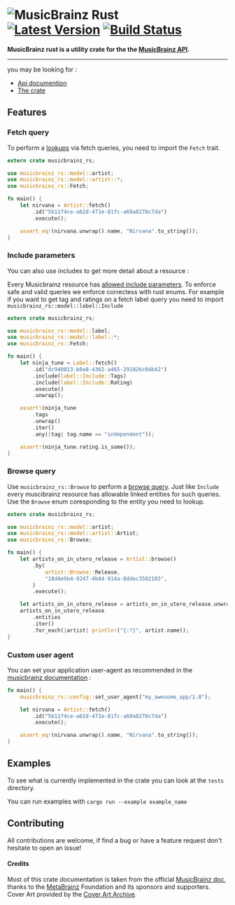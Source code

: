 # ![MusicBrainz] Rust &emsp; [![Latest Version]][crates.io] [![Build Status]][travis]

[Build Status]: https://travis-ci.org/oknozor/musicbrainz_rs.svg?branch=master
[travis]: https://travis-ci.org/oknozor/musicbrainz_rs
[Latest Version]: https://img.shields.io/crates/v/musicbrainz_rs.svg
[crates.io]: https://www.crates.io/crates/musicbrainz_rs
[MusicBrainz]: https://staticbrainz.org/MB/header-logo-791fb3f.svg

**MusicBrainz rust is a utility crate for the the [MusicBrainz API](https://musicbrainz.org/doc/Development/XML_Web_Service/Version_2).**

---

you may be looking for : 
- [Api documention](https://docs.rs/musicbrainz_rs)
- [The crate](https://www.crates.io/crates/musicbrainz_rs)

## Features

### Fetch query

To perform a [lookups](https://musicbrainz.org/doc/Development/XML_Web_Service/Version_2#Lookups) via fetch queries, you need to import the `Fetch` trait.

```rust
extern crate musicbrainz_rs;

use musicbrainz_rs::model::artist;
use musicbrainz_rs::model::artist::*;
use musicbrainz_rs::Fetch;

fn main() {
    let nirvana = Artist::fetch()
        .id("5b11f4ce-a62d-471e-81fc-a69a8278c7da")
        .execute();

    assert_eq!(nirvana.unwrap().name, "Nirvana".to_string());
}
```

### Include parameters

You can also use includes to get more detail about a resource :

Every Musicbrainz resource has [allowed include parameters](https://musicbrainz.org/doc/Development/XML_Web_Service/Version_2#Subqueries).
To enforce safe and valid queries we enforce correctess with rust enums.
For example if you want to get tag and ratings on a  fetch label query you need to import `musicbrainz_rs::model::label::Include`

```rust
extern crate musicbrainz_rs;

use musicbrainz_rs::model::label;
use musicbrainz_rs::model::label::*;
use musicbrainz_rs::Fetch;

fn main() {
    let ninja_tune = Label::fetch()
        .id("dc940013-b8a8-4362-a465-291026c04b42")
        .include(label::Include::Tags)
        .include(label::Include::Rating)
        .execute()
        .unwrap();

    assert!(ninja_tune
        .tags
        .unwrap()
        .iter()
        .any(|tag| tag.name == "independent"));

    assert!(ninja_tune.rating.is_some());
}
```

### Browse query

Use `musicbrainz_rs::Browse` to perform a [browse query](https://musicbrainz.org/doc/Development/XML_Web_Service/Version_2#Browse).
Just like `Include` every muscibrainz resource has allowable linked entities for such queries.
Use the `Browse` enum coresponding to the entity you need to lookup.

```rust
extern crate musicbrainz_rs;

use musicbrainz_rs::model::artist;
use musicbrainz_rs::model::artist::Artist;
use musicbrainz_rs::Browse;

fn main() {
    let artists_on_in_utero_release = Artist::browse()
        .by(
            artist::Browse::Release,
            "18d4e9b4-9247-4b44-914a-8ddec3502103",
        )
        .execute();

    let artists_on_in_utero_release = artists_on_in_utero_release.unwrap();
    artists_on_in_utero_release
        .entities
        .iter()
        .for_each(|artist| println!("{:?}", artist.name));
}
```

### Custom user agent
You can set your application user-agent as recommended in the [musicbrainz documentation](https://musicbrainz.org/doc/XML_Web_Service/Rate_Limiting#User-Agent) :

```rust
fn main() {
    musicbrainz_rs::config::set_user_agent("my_awesome_app/1.0");

    let nirvana = Artist::fetch()
        .id("5b11f4ce-a62d-471e-81fc-a69a8278c7da")
        .execute();

    assert_eq!(nirvana.unwrap().name, "Nirvana".to_string());
}
```

## Examples

To see what is currently implemented in the crate you can look at the `tests` directory.

You can run examples with `cargo run --example example_name`

## Contributing

All contributions are welcome, if find a bug or have a feature request don't hesitate to open an issue!

#### Credits

Most of this crate documentation is taken from the official [MusicBrainz doc](https://musicbrainz.org/doc/MusicBrainz_Documentation),
thanks to the [MetaBrainz](https://metabrainz.org/) Foundation and its sponsors and supporters.
Cover Art provided by the [Cover Art Archive](https://coverartarchive.org/).
